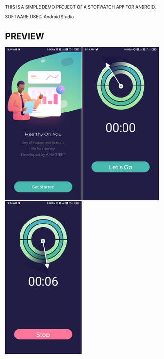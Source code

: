 THIS IS A SIMPLE DEMO PROJECT OF A STOPWATCH APP FOR ANDROID.
 
SOFTWARE USED: Android Studio

# PREVIEW

<img src="home.jpg" width="250" height="500"> <img src="inner1.jpg" width="250" height="500"> <img src="inner2.jpg" width="250" height="500">
